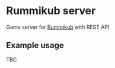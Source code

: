 # Rummikub server
Game server for [Rummikub](https://en.wikipedia.org/wiki/Rummikub) with REST API

## Example usage
TBC